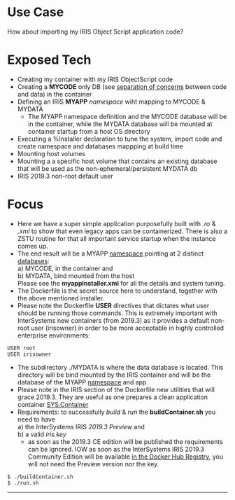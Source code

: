 
# Use Case
How about importing my IRIS Object Script application code?

# Exposed Tech
+ Creating my container with my IRIS ObjectScript code
+ Creating a **MYCODE** only DB (see [separation of concerns](https://en.wikipedia.org/wiki/Separation_of_concerns) between code and data) in the container
+ Defining an IRIS **MYAPP** *namespace* wiht mapping to MYCODE & MYDATA
	+ The MYAPP namespace definition and the MYCODE database will be in the container, while the MYDATA database will be mounted at container startup from a host OS directory
+ Executing a %Installer declaration to tune the system, import code and create namespace and databases mappping at build time
+ Mounting host volumes
+ Mounting a a specific host volume that contains an existing database that will be used as the non-ephemeral/persistent MYDATA db
+ IRIS 2019.3 non-root default user


# Focus
+ Here we have a super simple application purposefully built with *.ro* & *.xml* to show that even legacy apps can be containerized. There is also a ZSTU routine for that all important service startup when the instance comes up.
+ The end result will be a MYAPP [namespace](https://docs.intersystems.com/irislatest/csp/docbook/DocBook.UI.Page.cls?KEY=GORIENT_ch_enviro) pointing at 2 distinct [databases](https://docs.intersystems.com/irislatest/csp/docbook/DocBook.UI.Page.cls?KEY=GORIENT_ch_enviro#GORIENT_enviro_database_basics):  
	a) MYCODE, in the container and  
	b) MYDATA, bind mounted from the host  
	Please see the **myappInstaller.xml** for all the details and system tuning.
+ The Dockerfile is the secret source here to understand, together with the above mentioned installer.
+ Please note the Dockerfile **USER** directives that dictates what user should be running those commands. This is extremely important with InterSystems new containers (from 2019.3) as it provides a default non-root user (irisowner) in order to be more acceptable in highly controlled enterprise environments: 
 
```
USER root 
USER irisowner
```
+ The subdirectory ./MYDATA is where the data database is located. This directory will be bind mounted by the IRIS container and will be the database of the MYAPP [namespace](https://docs.intersystems.com/irislatest/csp/docbook/DocBook.UI.Page.cls?KEY=GORIENT_ch_enviro) and app.
+ Please note in the IRIS section of the Dockerfile new utilities that will grace 2019.3. They are useful as one prepares a clean application container [SYS.Container](link-TBD)
+ Requirements: to successfully *build* & *run* the **buildContainer.sh** you need to have  
	a) the InterSystems IRIS *2019.3 Preview* and  
	b) a valid *iris.key* 
	+ as soon as the 2019.3 CE edition will be published the requirements can be ignored. IOW as soon as the InterSystems IRIS 2019.3 Community Edition will be available [in the Docker Hub Registry](https://hub.docker.com/_/intersystems-iris-data-platform), you will not need the Preview version nor the key.

```
$ ./buildContainer.sh  
$ ./run.sh
```

---


